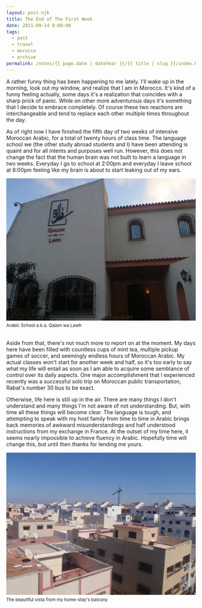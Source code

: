 ```yaml
---
layout: post.njk
title: The End of The First Week
date: 2011-09-14 8:00:00
tags:
  - post
  - travel
  - morocco
  - archive
permalink: /notes/{{ page.date | dateYear }}/{{ title | slug }}/index.html
---
```


A rather funny thing has been happening to me lately. I'll wake up in the morning, look out my window, and realize that I am in Morocco. It's kind of a funny feeling actually, some days it's a realization that coincides with a sharp prick of panic. While on other more adventurous days it's something that I decide to embrace completely. Of course these two reactions are interchangeable and tend to replace each other multiple times throughout the day.

As of right now I have finished the fifth day of two weeks of intensive Moroccan Arabic, for a total of twenty hours of class time. The language school we (the other study abroad students and I) have been attending is quaint and for all intents and purposes well run. However, this does not change the fact that the human brain was not built to learn a language in two weeks. Everyday I go to school at 2:00pm and everyday I leave school at 6:00pm feeling like my brain is about to start leaking out of my ears.

<div><img src="/img/blog-archive/eow-1.jpg" class="blog-pic container" /></div>
<div class="center-text"><small>Arabic School a.k.a. Qalam wa Lawh</small></div><br />

Aside from that, there's not much more to report on at the moment. My days here have been filled with countless cups of mint tea, multiple pickup games of soccer, and seemingly endless hours of Moroccan Arabic. My actual classes won't start for another week and half, so it's too early to say what my life will entail as soon as I am able to acquire some semblance of control over its daily aspects. One major accomplishment that I experienced recently was a successful solo trip on Moroccan public transportation, Rabat's number 30 bus to be exact.

Otherwise, life here is still up in the air. There are many things I don't understand and many things I'm not aware of not understanding. But, with time all these things will become clear. The language is tough, and attempting to speak with my host family from time to time in Arabic brings back memories of awkward misunderstandings and half understood instructions from my exchange in France. At the outset of my time here, it seems nearly impossible to achieve fluency in Arabic. Hopefully time will change this, but until then thanks for lending me yours.

<div><img src="/img/blog-archive/eow-2.jpg" class="blog-pic container" /></div>
<div class="center-text"><small>The beautiful vista from my home-stay's balcony
</small></div><br />

